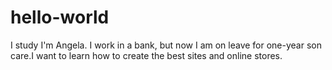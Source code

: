 # hello-world
I study
I'm Angela. I work in a bank, but now I am on leave for one-year son care.I want to learn how to create the best sites and online stores.
